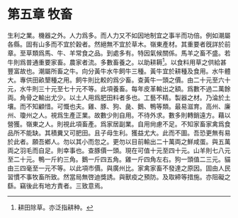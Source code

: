 # 第五章 牧畜

生利之業。機器之外。人力爲多。而人力又不如因地制宜之事半而功倍。例如潮屬各縣。固有山多而不宜於穀者。然絕無不宜於草木。嶺東產材。其重要者旣詳於前章。至草類爲馬、牛、羊常食之品。到處多有。特因氣候關係。馬羊之畜不盛。若牛則爲普通重要家畜。農家者流。多數畜養之。以助耕耨[^46]。以食料用草之供給甚豐富故也。潮屬所畜之牛。向分黃牛水牛飼牛三種。黃牛宜於耕種及食用。水牛體大。專供田畝墾種之用。飼牛則比較的爲少畜。查黃牛一頭之價。由二十元至六十元，水牛則三十元至七十元不等。此項養畜。每年皮革輸出之額。爲數不過二萬餘両。角骨之輸出尤少。以土人用爲肥田料者多也。工藝不精。製器之材。乃淪於土壤。而不知顧惜。可慨也夫。雞、豚、狗、彘、鵝、鴨等類。最易滋育。高州、廉州、瓊州之人。視爲生產正業。故數少則自用。不待外求。數多則轉銷遠方。藉以營獲。嶺東之人。則視此項畜產。爲家居副業。自用尙慮不足。不知家畜家禽爲食品所不能缺。其積糞又可肥田。且子母生利。獲益尤大。此而不圖。吾恐更無有易於此者。願吾鄕人。勿以其小而忽之。更勿以目前輸出二十萬両之鮮咸蛋。與五萬両之羽毛而自足。則幸事也。查豚價一頭。現在可值十元至四十元。山羊則七八元至二十元。鴨一斤約三角。鵝一斤四五角。雞一斤四角左右。狗一頭值二三元。貓由三四毫至一元不等。以此項市價。與廣州比。家禽家畜不發達之原因。固由人民習慣不事牧畜所致。然當局無啓迪獎誘。與獸疫之預防。及取締等措施。亦阻礙之繇。竊後此有地方責者。三致意焉。

[^46]: 耕田除草。亦泛指耕种。
